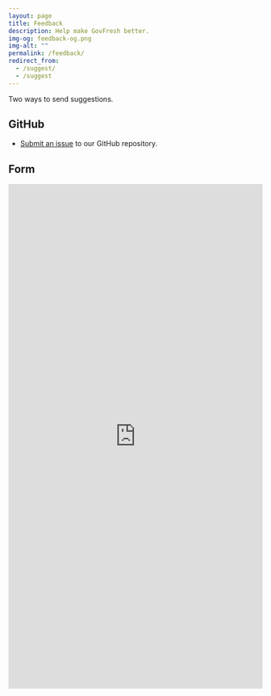 ```yaml
---
layout: page
title: Feedback
description: Help make GovFresh better.
img-og: feedback-og.png
img-alt: ""
permalink: /feedback/
redirect_from:
  - /suggest/
  - /suggest
---
```


Two ways to send suggestions.

## GitHub

* [Submit an issue](https://github.com/govfresh/govfresh.github.io/issues/new/choose) to our GitHub repository. 

## Form

<iframe src="https://docs.google.com/forms/d/e/1FAIpQLScA87ag0CuNsJiYRiP_RkYCnVYHPGpzYXda0bgEjKFF6S3Klg/viewform?embedded=true" width="100%" height="1000" frameborder="0" marginheight="0" marginwidth="0">Loading…</iframe>